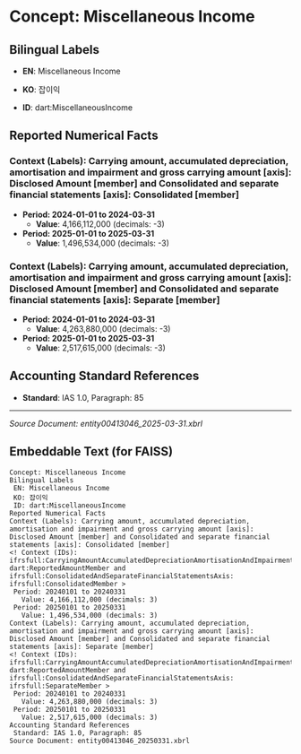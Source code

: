 # Concept: Miscellaneous Income

## Bilingual Labels
- **EN**: Miscellaneous Income
- **KO**: 잡이익

- **ID**: dart:MiscellaneousIncome

## Reported Numerical Facts

### **Context (Labels): Carrying amount, accumulated depreciation, amortisation and impairment and gross carrying amount [axis]: Disclosed Amount [member] and Consolidated and separate financial statements [axis]: Consolidated [member]**
<!-- Context (IDs): ifrs-full:CarryingAmountAccumulatedDepreciationAmortisationAndImpairmentAndGrossCarryingAmountAxis: dart:ReportedAmountMember and ifrs-full:ConsolidatedAndSeparateFinancialStatementsAxis: ifrs-full:ConsolidatedMember -->
- **Period: 2024-01-01 to 2024-03-31**
  - **Value**: 4,166,112,000 (decimals: -3)
- **Period: 2025-01-01 to 2025-03-31**
  - **Value**: 1,496,534,000 (decimals: -3)

### **Context (Labels): Carrying amount, accumulated depreciation, amortisation and impairment and gross carrying amount [axis]: Disclosed Amount [member] and Consolidated and separate financial statements [axis]: Separate [member]**
<!-- Context (IDs): ifrs-full:CarryingAmountAccumulatedDepreciationAmortisationAndImpairmentAndGrossCarryingAmountAxis: dart:ReportedAmountMember and ifrs-full:ConsolidatedAndSeparateFinancialStatementsAxis: ifrs-full:SeparateMember -->
- **Period: 2024-01-01 to 2024-03-31**
  - **Value**: 4,263,880,000 (decimals: -3)
- **Period: 2025-01-01 to 2025-03-31**
  - **Value**: 2,517,615,000 (decimals: -3)

## Accounting Standard References
- **Standard**: IAS 1.0, Paragraph: 85

---
*Source Document: entity00413046_2025-03-31.xbrl*
## Embeddable Text (for FAISS)
```text
Concept: Miscellaneous Income
Bilingual Labels
 EN: Miscellaneous Income
 KO: 잡이익
 ID: dart:MiscellaneousIncome
Reported Numerical Facts
Context (Labels): Carrying amount, accumulated depreciation, amortisation and impairment and gross carrying amount [axis]: Disclosed Amount [member] and Consolidated and separate financial statements [axis]: Consolidated [member]
<! Context (IDs): ifrsfull:CarryingAmountAccumulatedDepreciationAmortisationAndImpairmentAndGrossCarryingAmountAxis: dart:ReportedAmountMember and ifrsfull:ConsolidatedAndSeparateFinancialStatementsAxis: ifrsfull:ConsolidatedMember >
 Period: 20240101 to 20240331
   Value: 4,166,112,000 (decimals: 3)
 Period: 20250101 to 20250331
   Value: 1,496,534,000 (decimals: 3)
Context (Labels): Carrying amount, accumulated depreciation, amortisation and impairment and gross carrying amount [axis]: Disclosed Amount [member] and Consolidated and separate financial statements [axis]: Separate [member]
<! Context (IDs): ifrsfull:CarryingAmountAccumulatedDepreciationAmortisationAndImpairmentAndGrossCarryingAmountAxis: dart:ReportedAmountMember and ifrsfull:ConsolidatedAndSeparateFinancialStatementsAxis: ifrsfull:SeparateMember >
 Period: 20240101 to 20240331
   Value: 4,263,880,000 (decimals: 3)
 Period: 20250101 to 20250331
   Value: 2,517,615,000 (decimals: 3)
Accounting Standard References
 Standard: IAS 1.0, Paragraph: 85
Source Document: entity00413046_20250331.xbrl
```